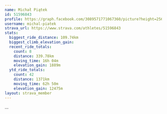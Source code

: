 ```yaml
---
name: Michał Piątek
id: 51596843
profile: https://graph.facebook.com/3089571771067360/picture?height=256&width=256
username: michal-piatek
strava_url: https://www.strava.com/athletes/51596843
stats:
  biggest_ride_distance: 109.74km
  biggest_climb_elevation_gain: 
  recent_ride_totals:
    count: 8
    distance: 339.78km
    moving_time: 16h 04m
    elevation_gain: 1889m
  ytd_ride_totals:
    count: 42
    distance: 1371km
    moving_time: 62h 50m
    elevation_gain: 12475m
layout: strava_member
--- 
```

...
